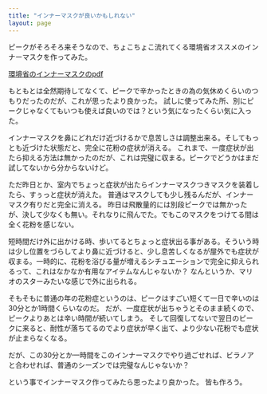 ```yaml
---
title: "インナーマスクが良いかもしれない"
layout: page	
---
```


ピークがそろそろ来そうなので、ちょこちょこ流れてくる環境省オススメのインナーマスクを作ってみた。

[環境省のインナーマスクのpdf](https://www.env.go.jp/chemi/anzen/kafun/manual/3_chpt3-1.pdf)

もともとは全然期待してなくて、ピークで辛かったときの為の気休めくらいのつもりだったのだが、これが思ったより良かった。
試しに使ってみた所、別にピークじゃなくてもいつも使えば良いのでは？という気になったくらい気に入った。

インナーマスクを鼻にどれだけ近づけるかで息苦しさは調整出来る。そしてもっとも近づけた状態だと、完全に花粉の症状が消える。
これまで、一度症状が出たら抑える方法は無かったのだが、これは完璧に収まる。ピークでどうかはまだ試してないから分からないけど。

ただ昨日とか、室内でちょっと症状が出たらインナーマスクつきマスクを装着したら、すぅっと症状が消えた。
普通はマスクしても少し残るんだが、インナーマスク有りだと完全に消える。 
昨日は飛散量的には別段ピークでは無かったが、決して少なくも無い。それなりに飛んでた。でもこのマスクをつけてる間は全く花粉を感じない。

短時間だけ外に出かける時、歩いてるとちょっと症状出る事がある。そういう時は少し位置をづらしてより鼻に近づけると、少し息苦しくなるが屋外でも症状が収まる。一時的に、花粉を浴びる量が増えるシチュエーションで完全に抑えられるって、これはなかなか有用なアイテムなんじゃないか？
なんというか、マリオのスターみたいな感じで外に出られる。

そもそもに普通の年の花粉症というのは、ピークはすごい短くて一日で辛いのは30分とか1時間くらいなのだ。
だが、一度症状が出ちゃうとそのまま続くので、ピークよりあとは辛い時間が続いてしまう。
そして回復してないで翌日のピークに来ると、耐性が落ちてるのでより症状が早く出て、より少ない花粉でも症状が止まらなくなる。

だが、この30分とか一時間をこのインナーマスクでやり過ごせれば、ビラノアと合わせれば、普通のシーズンでは完璧なんじゃないか？

という事でインナーマスク作ってみたら思ったより良かった。
皆も作ろう。

